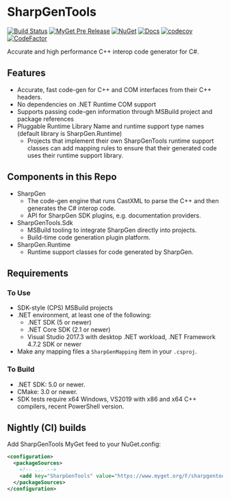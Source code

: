 # SharpGenTools

[![Build Status](https://dev.azure.com/SharpGenTools/SharpGenTools/_apis/build/status/SharpGenTools?branchName=master)](https://dev.azure.com/SharpGenTools/SharpGenTools/_build/latest?definitionId=1&branchName=master) [![MyGet Pre Release](https://img.shields.io/myget/sharpgentools/vpre/SharpGenTools.Sdk.svg)](https://www.myget.org/feed/Packages/sharpgentools) [![NuGet](https://img.shields.io/nuget/v/SharpGenTools.Sdk.svg)](https://www.nuget.org/packages/SharpGenTools.Sdk) [![Docs](https://readthedocs.org/projects/sharpgentools/badge/?version=latest)](https://sharpgentools.readthedocs.io/en/latest/) [![codecov](https://codecov.io/gh/SharpGenTools/SharpGenTools/branch/master/graph/badge.svg)](https://codecov.io/gh/SharpGenTools/SharpGenTools) [![CodeFactor](https://www.codefactor.io/repository/github/sharpgentools/sharpgentools/badge)](https://www.codefactor.io/repository/github/sharpgentools/sharpgentools)

Accurate and high performance C++ interop code generator for C#.

## Features

* Accurate, fast code-gen for C++ and COM interfaces from their C++ headers.
* No dependencies on .NET Runtime COM support
* Supports passing code-gen information through MSBuild project and package references
* Pluggable Runtime Library Name and runtime support type names (default library is SharpGen.Runtime)
  * Projects that implement their own SharpGenTools runtime support classes can add mapping rules to ensure that their generated code uses their runtime support library.

## Components in this Repo

* SharpGen
  * The code-gen engine that runs CastXML to parse the C++ and then generates the C# interop code.
  * API for SharpGen SDK plugins, e.g. documentation providers.
* SharpGenTools.Sdk
  * MSBuild tooling to integrate SharpGen directly into projects.
  * Build-time code generation plugin platform.
* SharpGen.Runtime
  * Runtime support classes for code generated by SharpGen.

## Requirements

### To Use

* SDK-style (CPS) MSBuild projects
* .NET environment, at least one of the following: 
  * .NET SDK (5 or newer)
  * .NET Core SDK (2.1 or newer)
  * Visual Studio 2017.3 with desktop .NET workload, .NET Framework 4.7.2 SDK or newer
* Make any mapping files a `SharpGenMapping` item in your `.csproj`.

### To Build

* .NET SDK: 5.0 or newer.
* CMake: 3.0 or newer.
* SDK tests require x64 Windows, VS2019 with x86 and x64 C++ compilers, recent PowerShell version.

## Nightly (CI) builds
Add SharpGenTools MyGet feed to your NuGet.config:

```xml
<configuration>
  <packageSources>
    <!-- ... -->
    <add key="SharpGenTools" value="https://www.myget.org/F/sharpgentools/api/v3/index.json" />
  </packageSources>
</configuration>
```